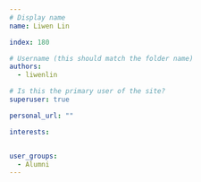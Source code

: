 ```yaml
---
# Display name
name: Liwen Lin

index: 180

# Username (this should match the folder name)
authors:
  - liwenlin

# Is this the primary user of the site?
superuser: true

personal_url: ""

interests:


user_groups:
  - Alumni
---
```

